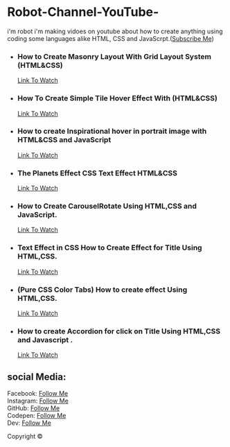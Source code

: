 # Robot-Channel-YouTube-
i'm robot i'm making vidoes on youtube about how to create anything using coding some languages alike HTML, CSS and JavaScrpt.(<a href="https://www.youtube.com/channel/UC4K13feyvHML3JU5G6slgYw">Subscribe Me</a>) <br/> 

<ul>
  <li>
    <h3>How to Create Masonry Layout With Grid Layout System (HTML&CSS)</h3>
    <a href="https://www.youtube.com/watch?v=NFhXVnoT1a0&list=PLXdJCw6-rp7nIqS6wigK5eebXQwFyPhTY">Link To Watch</a>
  </li>
  <li>
    <h3>How To Create Simple Tile Hover Effect With (HTML&CSS)</h3>
    <a href="https://www.youtube.com/watch?v=n_qjUyDGnm0&list=PLXdJCw6-rp7nIqS6wigK5eebXQwFyPhTY&index=2">Link To Watch</a>
  </li>
  <li>
    <h3>How to create Inspirational hover in portrait image with HTML&CSS and JavaScript</h3>
    <a href="https://www.youtube.com/watch?v=PeC1U3aGOk4&list=PLXdJCw6-rp7nIqS6wigK5eebXQwFyPhTY&index=3">Link To Watch</a>
  </li>
  <li>
    <h3>The Planets Effect CSS Text Effect HTML&CSS</h3>
    <a href="https://www.youtube.com/watch?v=xcw1m2Xltao&list=PLXdJCw6-rp7nIqS6wigK5eebXQwFyPhTY&index=4">Link To Watch</a>
  </li>
  <li>
    <h3>How to Create CarouselRotate Using HTML,CSS and JavaScript.</h3>
    <a href="https://www.youtube.com/watch?v=tzXgbprKsP8&list=PLXdJCw6-rp7nIqS6wigK5eebXQwFyPhTY&index=5">Link To Watch</a>
  </li>
  <li>
    <h3>Text Effect in CSS How to Create Effect for Title Using HTML,CSS.</h3>
    <a href="https://www.youtube.com/watch?v=o1EqW3XCwuc&list=PLXdJCw6-rp7nIqS6wigK5eebXQwFyPhTY&index=6">Link To Watch</a>
  </li>
  <li>
    <h3>(Pure CSS Color Tabs) How to create effect Using HTML,CSS.</h3>
    <a href="https://www.youtube.com/watch?v=RBD8X_vMRF8&list=PLXdJCw6-rp7nIqS6wigK5eebXQwFyPhTY&index=7">Link To Watch</a>
  </li>
  <li>
    <h3>How to create Accordion for click on Title Using HTML,CSS and Javascript .</h3>
    <a href="https://www.youtube.com/watch?v=geUCF51cLg0&list=PLXdJCw6-rp7nIqS6wigK5eebXQwFyPhTY&index=8">Link To Watch</a>
  </li>
</ul>


## social Media:
Facebook: <a href="https://www.facebook.com/karim.coda99">Follow Me</a>
<br/>
Instagram: <a href="https://www.instagram.com/karimcoda">Follow Me</a>
 <br/>
GitHub: <a href="https://github.com/karimcoda">Follow Me</a>
 <br/>
Codepen: <a href="https://codepen.io/karim-coda">Follow Me</a>
 <br/>
Dev:  <a href="https://dev.to/karimcoda65">Follow Me</a>


Copyright &copy;<script>document.write(new Date().getFullYear());</script>
